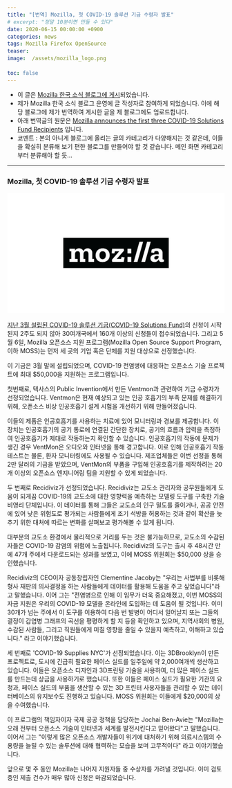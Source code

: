 ```yaml
---
title: "[번역] Mozilla, 첫 COVID-19 솔루션 기금 수령자 발표"
# excerpt: "정말 10분이면 만들 수 있다"
date: 2020-06-15 00:00:00 +0900
categories: news
tags: Mozilla Firefox OpenSource
teaser:
image:  /assets/mozilla_logo.png

toc: false
---
```


  * 이 글은 <a href="http://www.mozilla.or.kr/community/blog/1611">Mozilla 한국 소식 블로그에 게시</a>되었습니다.
  * 제가 Mozilla 한국 소식 블로그 운영에 글 작성자로 참여하게 되었습니다. 이에 해당 블로그에 제가 번역하여 게시한 글을 제 블로그에도 업로드합니다.
  * 아래 번역글의 원문은 <a href="https://blog.mozilla.org/blog/2020/05/06/mozilla-announces-the-first-three-covid-19-solutions-fund-awardees/" target="_blank" rel="noreferrer noopener">Mozilla announces the first three COVID-19 Solutions Fund Recipients</a> 입니다.
  * 코멘트 : 본의 아니게 블로그에 올리는 글의 카테고리가 다양해지는 것 같은데, 이들을 확실히 분류해 보기 편한 블로그를 만들어야 할 것 같습니다. 메인 화면 카테고리부터 분류해야 할 듯...

---

### Mozilla, 첫 COVID-19 솔루션 기금 수령자 발표
![mozilla_logo](../assets/mozilla_logo.png)

<a rel="noreferrer noopener" href="https://blog.mozilla.org/blog/2020/03/31/moss-launches-covid-19-solutions-fund/" target="_blank">지난 3월 설립된 COVID-19 솔루션 기금(COVID-19 Solutions Fund)</a>의 신청이 시작된지 2주도 되지 않아 30여개국에서 160개 이상의 신청들이 접수되었습니다. 그리고 5월 6일, Mozilla 오픈소스 지원 프로그램(Mozilla Open Source Support Program, 이하 MOSS)는 먼저 세 곳의 기업 혹은 단체를 지원 대상으로 선정했습니다.


이 기금은 3월 말에 설립되었으며, COVID-19 전염병에 대응하는 오픈소스 기술 프로젝트에 최대 $50,000을 지원하는 프로그램입니다.


첫번째로, 텍사스의 Public Invention에서 만든 Ventmon과 관련하여 기금 수령자가 선정되었습니다. Ventmon은 현재 예상되고 있는 인공 호흡기의 부족 문제를 해결하기 위해, 오픈소스 비상 인공호흡기 설계 시험을 개선하기 위해 만들어졌습니다.

이들의 제품은 인공호흡기를 사용하는 치료에 있어 모니터링과 경보를 제공합니다. 이 장치는 인공호흡기의 공기 통로에 연결된 간단한 장치로, 공기의 흐름과 압력을 측정하여 인공호흡기가 제대로 작동하는지 확인할 수 있습니다. 인공호흡기의 작동에 문제가 생긴 경우 VentMon은 오디오와 인터넷을 통해 경고합니다. 이로 인해 인공호흡기 작동 테스트는 물론, 환자 모니터링에도 사용될 수 있습니다. 제조업체들은 이번 선정을 통해 2만 달러의 기금을 받았으며, VentMon의 부품을 구입해 인공호흡기를 제작하려는 20개 이상의 오픈소스 엔지니어링 팀을 지원할 수 있게 되었습니다.

두 번째로 Recidiviz가 선정되었습니다. Recidiviz는 교도소 관리자와 공무원들에게 도움이 되게끔 COVID-19의 교도소에 대한 영향력을 예측하는 모델링 도구를 구축한 기술 비영리 단체입니다. 이 데이터를 통해 그들은 교도소의 인구 밀도를 줄이거나, 공공 안전에 있어 낮은 위험도로 평가되는 사람들에게 조기 석방을 허용하는 것과 같이 확산을 늦추기 위한 대처에 따르는 변화를 살펴보고 평가해볼 수 있게 됩니다.

대부분의 교도소 환경에서 물리적으로 거리를 두는 것은 불가능하므로, 교도소의 수감된 자들은 COVID-19 감염의 위험에 노출됩니다. Recidiviz의 도구는 출시 후 48시간 만에 47개 주에서 다운로드되는 성과를 보였고, 이에 MOSS 위원회는 $50,000 상을 승인했습니다.


Recidiviz의 CEO이자 공동창립자인 Clementine Jacoby는 "우리는 사법부를 비롯해 형사 재판의 의사결정을 하는 사람들에게 데이터를 활용해 도움을 주고 싶었습니다"라고 말했습니다. 이어 그는 "전염병으로 인해 이 임무가 더욱 중요해졌고, 이번 MOSS의 자금 지원은 우리의 COVID-19 모델을 온라인에 도입하는 데 도움이 될 것입니다. 이미 30개가 넘는 주에서 이 도구를 이용하여 다음 번 발병이 어디서 일어날지 또는 그들의 결정이 감염병 그래프의 곡선을 평평하게 할 지 등을 확인하고 있으며, 지역사회의 병원, 수감된 사람들, 그리고 직원들에게 미칠 영향을 줄일 수 있을지 예측하고, 이해하고 있습니다." 라고 이야기했습니다.


세 번째로 'COVID-19 Supplies NYC'가 선정되었습니다. 이는 3DBrooklyn이 만든 프로젝트로, 도시에 긴급히 필요한 페이스 실드를 일주일에 약 2,000여개씩 생산하고 있습니다. 이들은 오픈소스 디자인과 3D프린팅 기술을 사용하여, 더 많은 페이스 실드를 만드는데 상금을 사용하기로 했습니다. 또한 이들은 페이스 실드가 필요한 기관의 요청과, 페이스 실드의 부품을 생산할 수 있는 3D 프린터 사용자들을 관리할 수 있는 데이터베이스의 유지보수도 진행하고 있습니다. MOSS 위원회는 이들에게 $20,000의 상을 수여했습니다.

이 프로그램의 책임자이자 국제 공공 정책을 담당하는 Jochai Ben-Avie는 "Mozilla는 오래 전부터 오픈소스 기술이 인터넷과 세계를 발전시킨다고 믿어왔다"고 말했습니다. 이어서 그는 "이렇게 많은 오픈소스 개발자들이 위기에 대처하기 위해 의료시스템의 수용량을 늘릴 수 있는 솔루션에 대해 협력하는 모습을 보며 고무적이다" 라고 이야기했습니다.

앞으로 몇 주 동안 Mozilla는 나머지 지원자들 중 수상자를 가려낼 것입니다. 이미 검토중인 제출 건수가 매우 많아 신청은 마감되었습니다.